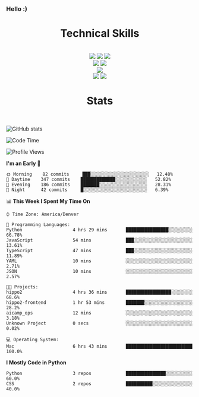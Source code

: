 ### Hello :)

<div align='center'>
  <h1>Technical Skills</h1><br>
  <img src = "https://img.shields.io/badge/-HTML5-E34F26?style=flat&logo=html5&logoColor=white"> <img src = "https://img.shields.io/badge/-CSS3-1572B6?style=flat&logo=css3&logoColor=white"> <img src="https://img.shields.io/badge/-Bootstrap-563D7C?style=flat&logo=bootstrap&logoColor=white"> <br />
  <img src="https://img.shields.io/badge/-django-black?style=flat&logo=django"> <img src="https://img.shields.io/badge/-Flask-0d7963?style=flat&logo=flask&logoColor=white"> <br/>
  <img src="https://img.shields.io/badge/-Python%203-black?style=flat&logo=python&logoColor=white"> <br/>
  <img src="https://img.shields.io/badge/-Problem%20Solving-ffa804?style=flat"> <img src="https://img.shields.io/badge/-Database%20Management-4d008f?style=flat"> <br>
</div>

<div align='center'>
  <h1>Stats</h1><br>
</div>

![GitHub stats](https://github-readme-stats.vercel.app/api?username=neverabsolute&count_private=true&include_all_commits=true&bg_color=0D1117&text_color=F3F3F3&title_color=E1E1E1)

<!--START_SECTION:waka-->
![Code Time](http://img.shields.io/badge/Code%20Time-477%20hrs%2014%20mins-blue)

![Profile Views](http://img.shields.io/badge/Profile%20Views-0-blue)

**I'm an Early 🐤** 

```text
🌞 Morning    82 commits     ███░░░░░░░░░░░░░░░░░░░░░░   12.48% 
🌆 Daytime    347 commits    █████████████░░░░░░░░░░░░   52.82% 
🌃 Evening    186 commits    ███████░░░░░░░░░░░░░░░░░░   28.31% 
🌙 Night      42 commits     █░░░░░░░░░░░░░░░░░░░░░░░░   6.39%

```


📊 **This Week I Spent My Time On** 

```text
⌚︎ Time Zone: America/Denver

💬 Programming Languages: 
Python                   4 hrs 29 mins       ████████████████░░░░░░░░░   66.78% 
JavaScript               54 mins             ███░░░░░░░░░░░░░░░░░░░░░░   13.61% 
TypeScript               47 mins             ███░░░░░░░░░░░░░░░░░░░░░░   11.89% 
YAML                     10 mins             ░░░░░░░░░░░░░░░░░░░░░░░░░   2.71% 
JSON                     10 mins             ░░░░░░░░░░░░░░░░░░░░░░░░░   2.57%

🐱‍💻 Projects: 
hippo2                   4 hrs 36 mins       █████████████████░░░░░░░░   68.6% 
hippo2-frontend          1 hr 53 mins        ███████░░░░░░░░░░░░░░░░░░   28.2% 
aicamp_ops               12 mins             ░░░░░░░░░░░░░░░░░░░░░░░░░   3.18% 
Unknown Project          0 secs              ░░░░░░░░░░░░░░░░░░░░░░░░░   0.02%

💻 Operating System: 
Mac                      6 hrs 43 mins       █████████████████████████   100.0%

```

**I Mostly Code in Python** 

```text
Python                   3 repos             ███████████████░░░░░░░░░░   60.0% 
CSS                      2 repos             ██████████░░░░░░░░░░░░░░░   40.0%

```



<!--END_SECTION:waka-->
